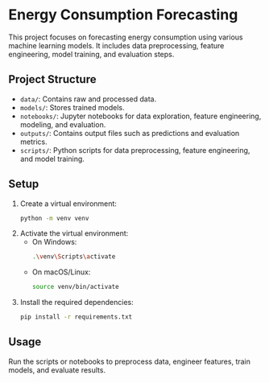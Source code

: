 # Energy Consumption Forecasting

This project focuses on forecasting energy consumption using various machine learning models. It includes data preprocessing, feature engineering, model training, and evaluation steps.

## Project Structure

- `data/`: Contains raw and processed data.
- `models/`: Stores trained models.
- `notebooks/`: Jupyter notebooks for data exploration, feature engineering, modeling, and evaluation.
- `outputs/`: Contains output files such as predictions and evaluation metrics.
- `scripts/`: Python scripts for data preprocessing, feature engineering, and model training.

## Setup

1. Create a virtual environment:
   ```bash
   python -m venv venv
   ```
2. Activate the virtual environment:
   - On Windows:
     ```bash
     .\venv\Scripts\activate
     ```
   - On macOS/Linux:
     ```bash
     source venv/bin/activate
     ```
3. Install the required dependencies:
   ```bash
   pip install -r requirements.txt
   ```

## Usage

Run the scripts or notebooks to preprocess data, engineer features, train models, and evaluate results.